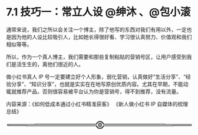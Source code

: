 # 7.1 技巧一：常立人设 @绅沐 、@包小滚

通常来说，我们之所以会关注一个博主，除了他写的东西对我们有用以外，一定也是因为他的人设比较吸引人，比如她长得很好看、学习很认真努力、价值观和我们相似等等。

所以，作为一个真人博主，我们需要和那些复制粘贴的营销号区，让用户感受到我们是活生生的，离他们很近的人。

做小红书真人 IP 号一定要建立好个人形象，弱化营销，认真做好“生活分享”、“经验分享”、“知识分享”，也就是实实在在地写原创优质内容。尤其在早期，不能动辄就推荐产品，否则很容易被平台认为你是营销号，得不到推荐，没有流量。

内容来源：《如何低成本通过小红书精准获客》 《新人做小红书 IP 自媒体的梳理总结》

![](img/fb91ee241585f33667363a0f754604fc.png)